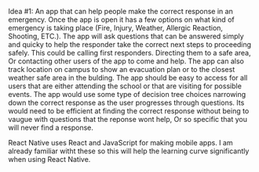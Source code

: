 Idea #1: An app that can help people make the correct response in an emergency. Once the app is open it has a few options on what kind of emergency is taking place (Fire, Injury, Weather, Allergic Reaction, Shooting, ETC.). The app will ask questions that can be answered simply and quicky to help the responder take the correct next steps to proceeding safely. This could be calling first responders. Directing them to a safe area, Or contacting other users of the app to come and help. The app can also track location on campus to show an evacuation plan or to the closest weather safe area in the bulding. The app should be easy to access for all users that are either attending the school or that are visiting for possible events. The app would use some type of decision tree choices narrowing down the correct response as the user progresses through questions. Its would need to be efficient at finding the correct response without being to vaugue with questions that the reponse wont help, Or so specific that you will never find a response. 

React Native uses React and JavaScript for making mobile apps. I am already familiar witht these so this will help the learning curve significantly when using React Native.

